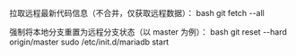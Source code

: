拉取远程最新代码信息（不合并，仅获取远程数据）：
bash
git fetch --all

强制将本地分支重置为远程分支状态（以 master 为例）：
bash
git reset --hard origin/master
sudo /etc/init.d/mariadb start
